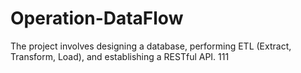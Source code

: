 # Operation-DataFlow
The project involves designing a database, performing ETL (Extract, Transform, Load), and establishing a RESTful API.
111
